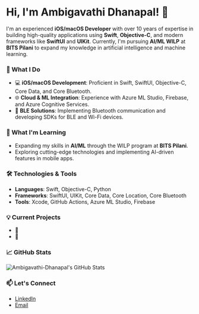 # Hi, I'm Ambigavathi Dhanapal! 👋

I'm an experienced **iOS/macOS Developer** with over 10 years of expertise in building high-quality applications using **Swift**, **Objective-C**, and modern frameworks like **SwiftUI** and **UIKit**. Currently, I'm pursuing **AI/ML WILP** at **BITS Pilani** to expand my knowledge in artificial intelligence and machine learning.

### 🚀 What I Do
- 💻 **iOS/macOS Development**: Proficient in Swift, SwiftUI, Objective-C, Core Data, and Core Bluetooth.
- 🌐 **Cloud & ML Integration**: Experience with Azure ML Studio, Firebase, and Azure Cognitive Services.
- 📲 **BLE Solutions**: Implementing Bluetooth communication and developing SDKs for BLE and Wi-Fi devices.

### 🌱 What I'm Learning
- Expanding my skills in **AI/ML** through the WILP program at **BITS Pilani**.
- Exploring cutting-edge technologies and implementing AI-driven features in mobile apps.

### 🛠 Technologies & Tools
- **Languages**: Swift, Objective-C, Python
- **Frameworks**: SwiftUI, UIKit, Core Data, Core Location, Core Bluetooth
- **Tools**: Xcode, GitHub Actions, Azure ML Studio, Firebase

### 💡 Current Projects
- 🔭 
- 🧩 

### 📈 GitHub Stats
![Ambigavathi-Dhanapal's GitHub Stats](https://github-readme-stats.vercel.app/api?username=Ambigavathi-Dhanapal&show_icons=true&theme=radical)


### 📫 Let's Connect
- [LinkedIn](https://www.linkedin.com/in/ambigavathi-dhanapal)
- [Email](mailto:ambigavathid@gmail.com)


